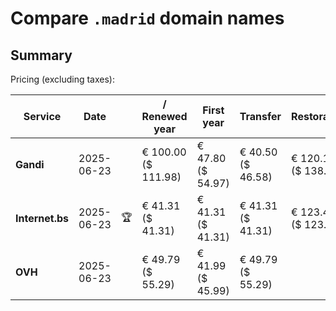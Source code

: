 # Compare `.madrid` domain names

## Summary

Pricing (excluding taxes):

| Service | Date |  | / Renewed year | First year | Transfer | Restoration |
|--|--|--|--|--|--|--|
| **Gandi** | 2025-06-23 |  | € 100.00<br>($ 111.98) | € 47.80<br>($ 54.97) | € 40.50<br>($ 46.58) | € 120.16<br>($ 138.18) |
| **Internet.bs** | 2025-06-23 | 🏆 | € 41.31<br>($ 41.31) | € 41.31<br>($ 41.31) | € 41.31<br>($ 41.31) | € 123.40<br>($ 123.40) |
| **OVH** | 2025-06-23 |  | € 49.79<br>($ 55.29) | € 41.99<br>($ 45.99) | € 49.79<br>($ 55.29) |  |
